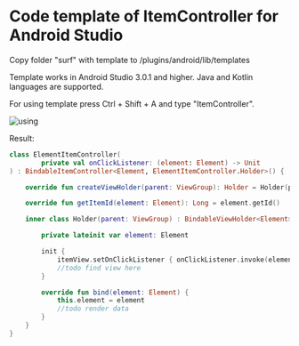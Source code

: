 # Code template of ItemController for Android Studio
Copy folder "surf" with template to <android-studio-foler>/plugins/android/lib/templates  

Template works in Android Studio 3.0.1 and higher. Java and Kotlin languages are supported.

For using template press Ctrl + Shift + A and type "ItemController".

![using](https://raw.githubusercontent.com/MaksTuev/EasyAdapter/master/templates/template_using.png)

Result:
```kotlin
class ElementItemController(
        private val onClickListener: (element: Element) -> Unit
) : BindableItemController<Element, ElementItemController.Holder>() {

    override fun createViewHolder(parent: ViewGroup): Holder = Holder(parent)

    override fun getItemId(element: Element): Long = element.getId()

    inner class Holder(parent: ViewGroup) : BindableViewHolder<Element>(parent, R.layout.element_layout) {

        private lateinit var element: Element

        init {
            itemView.setOnClickListener { onClickListener.invoke(element) }
            //todo find view here
        }

        override fun bind(element: Element) {
            this.element = element
            //todo render data
        }
    }
}
```
